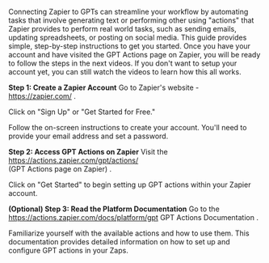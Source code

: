 Connecting Zapier to GPTs can streamline your workflow by automating tasks that involve generating text or performing other using "actions" that Zapier provides to perform real world tasks, such as sending emails, updating spreadsheets, or posting on social media. This guide provides simple, step-by-step instructions to get you started. Once you have your account and have visited the GPT Actions page on Zapier, you will be ready to follow the steps in the next videos. If you don't want to setup your account yet, you can still watch the videos to learn how this all works.

**Step 1: Create a Zapier Account**
Go to Zapier's website - https://zapier.com/
.

Click on "Sign Up" or "Get Started for Free."

Follow the on-screen instructions to create your account. You'll need to provide your email address and set a password.

**Step 2: Access GPT Actions on Zapier**
Visit the https://actions.zapier.com/gpt/actions/ <br>
(GPT Actions page on Zapier)
.

Click on "Get Started" to begin setting up GPT actions within your Zapier account.

**(Optional) Step 3: Read the Platform Documentation**
Go to the https://actions.zapier.com/docs/platform/gpt
GPT Actions Documentation
.

Familiarize yourself with the available actions and how to use them. This documentation provides detailed information on how to set up and configure GPT actions in your Zaps.
